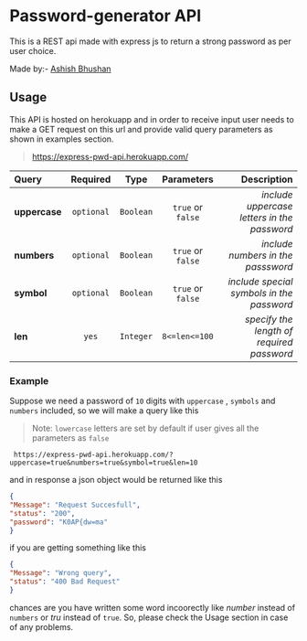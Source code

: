 # **Password-generator API**

This is a REST api made with express js to return a strong password as per user choice. 

Made by:- [Ashish Bhushan](https://github.com/code-withAshish)

## Usage

This API is hosted on herokuapp and in order to receive input user needs to make a GET request on this url and provide valid query parameters as shown in examples section.

> https://express-pwd-api.herokuapp.com/

| Query          |     Required      |   Type    |    Parameters    |  Description |
| :---           |    :----:         |   :----:  |       :----:     |   ---:|
| **uppercase**  |     `optional`    |`Boolean`  | `true` or `false`| _include uppercase letters in the password_|
| **numbers**  |     `optional`    |`Boolean`  | `true` or `false`|    _include numbers in the passsword_       |
| **symbol**     |     `optional`    |`Boolean`  | `true` or `false`|_include special symbols in the password_ |              
|  **len**       |        `yes`      | `Integer` | `8<=len<=100`    | _specify the length of required password_|

### Example

Suppose we need a password of `10` digits with `uppercase` , `symbols` and `numbers` included, so  we will make a query like this

> Note: `lowercase` letters are set by default if user gives all the parameters as `false`


```
 https://express-pwd-api.herokuapp.com/?uppercase=true&numbers=true&symbol=true&len=10
```

and in response a json object would be returned like this 

```json
{
"Message": "Request Succesfull",
"status": "200",
"password": "K0AP{dw=ma"
}
```

if you are getting something like this 

```json
{
"Message": "Wrong query",
"status": "400 Bad Request"
}
```

chances are you have written some word incoorectly like *number* instead of `numbers` or *tru* instead of `true`.
So, please check the Usage section in case of any problems.